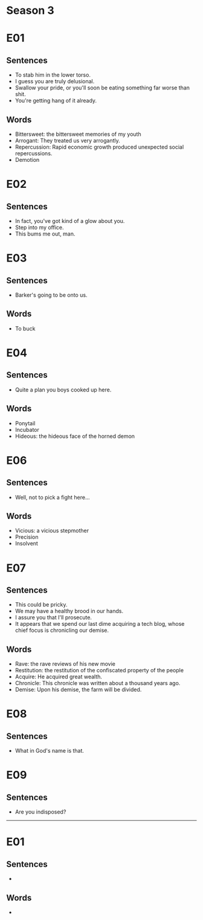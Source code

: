 # Season 3

# E01

## Sentences

- To stab him in the lower torso.
- I guess you are truly delusional.
- Swallow your pride, or you'll soon be eating something far worse than shit.
- You're getting hang of it already.

## Words

- Bittersweet: the bittersweet memories of my youth
- Arrogant: They treated us very arrogantly.
- Repercussion: Rapid economic growth produced unexpected social repercussions.
- Demotion

# E02

## Sentences

- In fact, you've got kind of a glow about you.
- Step into my office.
- This bums me out, man.

# E03

## Sentences

- Barker's going to be onto us.

## Words

- To buck

# E04

## Sentences

- Quite a plan you boys cooked up here.

## Words

- Ponytail
- Incubator
- Hideous: the hideous face of the horned demon

# E06

## Sentences

- Well, not to pick a fight here...

## Words

- Vicious: a vicious stepmother
- Precision
- Insolvent

# E07

## Sentences

- This could be pricky.
- We may have a healthy brood in our hands.
- I assure you that I'll prosecute.
- It appears that we spend our last dime acquiring a tech blog, whose chief focus is chronicling our demise.

## Words

- Rave: the rave reviews of his new movie
- Restitution: the restitution of the confiscated property of the people
- Acquire: He acquired great wealth.
- Chronicle: This chronicle was written about a thousand years ago.
- Demise: Upon his demise, the farm will be divided.

# E08

## Sentences

- What in God's name is that.

# E09

## Sentences

- Are you indisposed?

---

# E01

## Sentences

- 

## Words

-